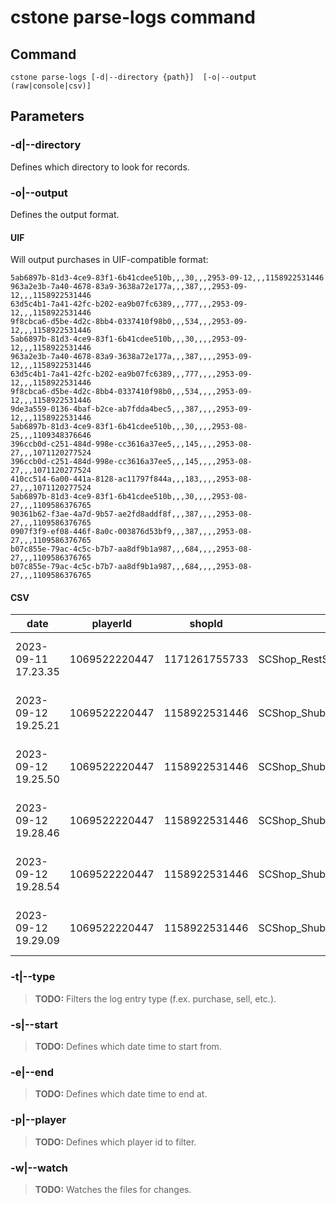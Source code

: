 # cstone parse-logs command

## Command

`cstone parse-logs [-d|--directory {path}]  [-o|--output (raw|console|csv)]`


## Parameters

### -d|--directory

Defines which directory to look for records.

### -o|--output

Defines the output format.

#### UIF

Will output purchases in UIF-compatible format:

```csv
5ab6897b-81d3-4ce9-83f1-6b41cdee510b,,,30,,,2953-09-12,,,1158922531446
963a2e3b-7a40-4678-83a9-3638a72e177a,,,387,,,2953-09-12,,,1158922531446
63d5c4b1-7a41-42fc-b202-ea9b07fc6389,,,777,,,2953-09-12,,,1158922531446
9f8cbca6-d5be-4d2c-8bb4-0337410f98b0,,,534,,,2953-09-12,,,1158922531446
5ab6897b-81d3-4ce9-83f1-6b41cdee510b,,,30,,,,2953-09-12,,,1158922531446
963a2e3b-7a40-4678-83a9-3638a72e177a,,,387,,,,2953-09-12,,,1158922531446
63d5c4b1-7a41-42fc-b202-ea9b07fc6389,,,777,,,,2953-09-12,,,1158922531446
9f8cbca6-d5be-4d2c-8bb4-0337410f98b0,,,534,,,,2953-09-12,,,1158922531446
9de3a559-0136-4baf-b2ce-ab7fdda4bec5,,,387,,,,2953-09-12,,,1158922531446
5ab6897b-81d3-4ce9-83f1-6b41cdee510b,,,30,,,,2953-08-25,,,1109348376646
396ccb0d-c251-484d-998e-cc3616a37ee5,,,145,,,,2953-08-27,,,1071120277524
396ccb0d-c251-484d-998e-cc3616a37ee5,,,145,,,,2953-08-27,,,1071120277524
410cc514-6a00-441a-8128-ac11797f844a,,,183,,,,2953-08-27,,,1071120277524
5ab6897b-81d3-4ce9-83f1-6b41cdee510b,,,30,,,,2953-08-27,,,1109586376765
90361b62-f3ae-4a7d-9b57-ae2fd8addf8f,,,387,,,,2953-08-27,,,1109586376765
0907f3f9-ef08-446f-8a0c-003876d53bf9,,,387,,,,2953-08-27,,,1109586376765
b07c855e-79ac-4c5c-b7b7-aa8df9b1a987,,,684,,,,2953-08-27,,,1109586376765
b07c855e-79ac-4c5c-b7b7-aa8df9b1a987,,,684,,,,2953-08-27,,,1109586376765
```

#### CSV

|date               |playerId     |shopId       |shopName                            |kioskId      |kioskState|result|type|client_price|itemClassGUID                       |itemName                          |quantity|
|-------------------|-------------|-------------|------------------------------------|-------------|----------|------|----|------------|------------------------------------|----------------------------------|--------|
|2023-09-11 17.23.35|1069522220447|1171261755733|SCShop_RestStop_Pharmacy-001        |1171261755732|          |      |    |500         |7d50411f-088c-4c99-b85a-a6eaf95504c3|crlf_consumable_healing_01        |5       |
|2023-09-12 19.25.21|1069522220447|1158922531446|SCShop_ShubinInterstellar_NewBabbage|1158922531444|          |      |    |1000        |6a3daab4-c2c2-4a11-a7a6-a9c77baf6b1d|slaver_undersuit_01_01_01         |1       |
|2023-09-12 19.25.50|1069522220447|1158922531446|SCShop_ShubinInterstellar_NewBabbage|1158922531444|          |      |    |1000        |6a3daab4-c2c2-4a11-a7a6-a9c77baf6b1d|slaver_undersuit_01_01_01         |1       |
|2023-09-12 19.28.46|1069522220447|1158922531446|SCShop_ShubinInterstellar_NewBabbage|1158922531444|          |      |    |5015        |2b8d69d2-1aa9-4198-96af-5065ef3bda88|rrs_specialist_heavy_core_01_02_01|1       |
|2023-09-12 19.28.54|1069522220447|1158922531446|SCShop_ShubinInterstellar_NewBabbage|1158922531444|          |      |    |1311        |5da17f91-240e-4584-8c50-d3b38fa31c89|rrs_specialist_heavy_arms_01_02_01|1       |
|2023-09-12 19.29.09|1069522220447|1158922531446|SCShop_ShubinInterstellar_NewBabbage|1158922531444|          |      |    |2400        |9a5d5351-6336-4629-b068-850555c6d286|rrs_combat_heavy_backpack_01_02_01|1       |


### -t|--type

> **TODO:** Filters the log entry type (f.ex. purchase, sell, etc.).

### -s|--start

> **TODO:** Defines which date time to start from.

### -e|--end

> **TODO:** Defines which date time to end at.

### -p|--player

> **TODO:** Defines which player id to filter.

### -w|--watch

> **TODO:** Watches the files for changes.

